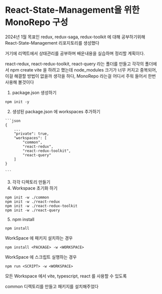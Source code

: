 # React-State-Management을 위한 MonoRepo 구성

2024년 1월 목표인 redux, redux-saga, redux-toolkit 에 대해 공부하기위해 React-State-Management 리포지토리를 생성했다

거기에 리액트에서 상태관리를 공부하며 배운내용을 실습하며 정리할 계획이다.

react-redux, react-redux-toolkit, react-query 라는 폴더를 만들고 각각의 폴더에서 npm create vite 을 하려고 했는데 node\_modules 크기가 너무 커지고 중복되어, 이걸 해결할 방법이 없을까 생각을 하다, MonoRepo 라는걸 어디서 주워 들어서 한번 사용해 볼것이다



1. package.json 생성하기

```
npm init -y
```

2. 생성된 package.json 에 workspaces 추가하기

````
```json
{
    ...
    "private": true,
    "workspaces": [
        "common",
        "react-redux",
        "react-redux-toolkit",
        "react-query"
    ]
}

```
````

3. 각각 디렉토리 만들기
4. Workspace 초기화 하기

```
npm init -w ./common
npm init -w ./react-redux
npm init -w ./react-redux-toolkit
npm init -w ./react-query
```

5. npm install

```
npm install
```



WorkSpace 에 패키지 설치하는 경우

```
npm install <PACKAGE> -w <WORKSPACE>
```

WorkSpace 에 스크립트 실행하는 경우

```
npm run <SCRIPT> -w <WORKSPACE>
```



모든 Workspace 에서 vite, typescript, react 를 사용할 수 있도록&#x20;

common 디렉토리를 만들고 패키지를 설치해주었다

